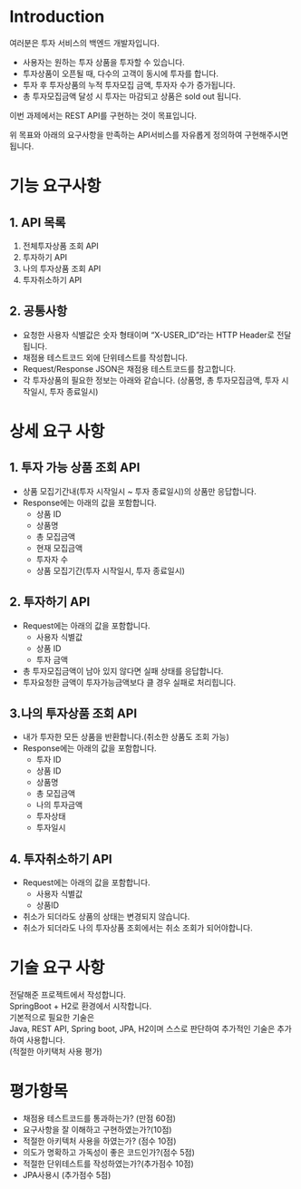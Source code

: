 # Introduction
여러분은 투자 서비스의 백엔드 개발자입니다.
-	사용자는 원하는 투자 상품을 투자할 수 있습니다.
-	투자상품이 오픈될 때, 다수의 고객이 동시에 투자를 합니다.
-	투자 후 투자상품의 누적 투자모집 금액, 투자자 수가 증가됩니다.
-	총 투자모집금액 달성 시 투자는 마감되고 상품은 sold out 됩니다.

이번 과제에서는 REST API를 구현하는 것이 목표입니다.

위 목표와 아래의 요구사항을 만족하는 API서비스를 자유롭게 정의하여 구현해주시면 됩니다.


# 기능 요구사항
## 1. API 목록<br>
1. 전체투자상품 조회 API<br>
2. 투자하기 API<br>
3. 나의 투자상품 조회 API<br>
4. 투자취소하기 API<br>

## 2. 공통사항<br>
-	요청한 사용자 식별값은 숫자 형태이며 “X-USER_ID”라는 HTTP Header로 전달됩니다.
-	채점용 테스트코드 외에 단위테스트를 작성합니다.
-	Request/Response JSON은 채점용 테스트코드를 참고합니다.
-	각 투자상품의 필요한 정보는 아래와 같습니다.
     (상품명, 총 투자모집금액, 투자 시작일시, 투자 종료일시)


# 상세 요구 사항
## 1. 투자 가능 상품 조회 API <br>
- 상품 모집기간내(투자 시작일시 ~ 투자 종료일시)의 상품만 응답합니다.
- Response에는 아래의 값을 포함합니다.
  - 상품 ID
  - 상품명
  - 총 모집금액
  - 현재 모집금액
  - 투자자 수
  - 상품 모집기간(투자 시작일시, 투자 종료일시)



## 2. 투자하기 API
- Request에는 아래의 값을 포함합니다.
  - 사용자 식별값
  - 상품 ID
  - 투자 금액
- 총 투자모집금액이 남아 있지 않다면 실패 상태를 응답합니다.
- 투자요청한 금액이 투자가능금액보다 클 경우 실패로 처리힙니다.


## 3.나의 투자상품 조회 API
- 내가 투자한 모든 상품을 반환합니다.(취소한 상품도 조회 가능)
- Response에는 아래의 값을 포함합니다.
  -	투자 ID
  - 상품 ID
  - 상품명
  - 총 모집금액
  - 나의 투자금액
  - 투자상태
  - 투자일시


## 4. 투자취소하기 API
- Request에는 아래의 값을 포함합니다.
  -	사용자 식별값
  - 상품ID
- 취소가 되더라도 상품의 상태는 변경되지 않습니다.
- 취소가 되더라도 나의 투자상품 조회에서는 취소 조회가 되어야합니다.


# 기술 요구 사항
전달해준 프로젝트에서 작성합니다.<br>
SpringBoot + H2로 환경에서 시작합니다.<br>
기본적으로 필요한 기술은<br>
Java, REST API, Spring boot, JPA, H2이며 스스로 판단하여 추가적인 기술은 추가하여 사용합니다.<br>
(적절한 아키택처 사용 평가)


# 평가항목
-	채점용 테스트코드를 통과하는가? (만점 60점)
-	요구사항을 잘 이해하고 구현하였는가?(10점)
-	적절한 아키텍처 사용을 하였는가? (점수 10점)
-	의도가 명확하고 가독성이 좋은 코드인가?(점수 5점)
-	적절한 단위테스트를 작성하였는가?(추가점수 10점)
-	JPA사용시 (추가점수 5점)
